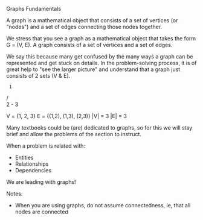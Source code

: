 Graphs Fundamentals

A graph is a mathematical object that consists of a set of vertices (or "nodes") and a set of edges connecting those nodes together.

We stress that you see a graph as a mathematical object that takes the form G = (V, E). A graph consists of a set of vertices and a set of edges.

We say this because many get confused by the many ways a graph can be represented and get stuck on details. In the problem-solving process, it is of great help to "see the larger picture" and understand that a graph just consists of 2 sets (V & E).

     1
   /   \
  2  -  3

V = {1, 2, 3}
E = {(1,2), (1,3), (2,3)}
|V| = 3
|E| = 3


Many textbooks could be (are) dedicated to graphs, so for this we will stay brief and allow the problems of the section to instruct.

When a problem is related with:
* Entities
* Relationships
* Dependencies

We are leading with graphs!


Notes:
* When you are using graphs, do not assume connectedness, ie, that all nodes are connected